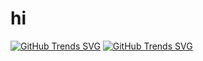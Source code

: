 <h1>
  hi
  <img src="https://media.giphy.com/media/hvRJCLFzcasrR4ia7z/giphy.gif" width="10px"/>
</h1>


[![GitHub Trends SVG](https://api.githubtrends.io/user/svg/adityapawar1/langs?time_range=one_year&loc_metric=changed&theme=dark)](https://githubtrends.io)
[![GitHub Trends SVG](https://api.githubtrends.io/user/svg/adityapawar1/repos?time_range=one_year&include_private=True&loc_metric=changed&theme=dark)](https://githubtrends.io)
